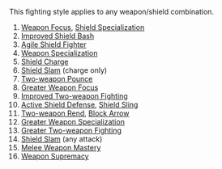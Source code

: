 This fighting style applies to any weapon/shield combination. 

   1. [Weapon Focus](http://www.d20srd.org/srd/feats.htm#weaponFocus), [Shield Specialization](http://dndtools.eu/feats/players-handbook-ii--80/shield-specialization--2594/)
   1. [Improved Shield Bash](http://www.d20srd.org/srd/feats.htm#improvedShieldBash)
   1. [Agile Shield Fighter](http://dndtools.eu/feats/players-handbook-ii--80/agile-shield-fighter--51/)
   1. [Weapon Specialization](http://www.d20srd.org/srd/feats.htm#weaponSpecialization)
   1. [Shield Charge](http://dndtools.eu/feats/complete-warrior--61/shield-charge--2582/)
   1. [Shield Slam](http://dndtools.eu/feats/complete-warrior--61./shield-slam--2592/) (charge only)
   1. [Two-weapon Pounce](http://dndtools.eu/feats/players-handbook-ii--80/two-weapon-pounce--2999/)
   1. [Greater Weapon Focus](http://www.d20srd.org/srd/feats.htm#greaterWeaponFocus)
   1. [Improved Two-weapon Fighting](http://www.d20srd.org/srd/feats.htm#improvedTwoWeaponFighting)
   1. [Active Shield Defense](http://dndtools.eu/feats/players-handbook-ii--80/active-shield-defense--31/), [Shield Sling](http://dndtools.eu/feats/players-handbook-ii--80/shield-sling--2593/)
   1. [Two-weapon Rend](http://dndtools.eu/feats/players-handbook-ii--80/two-weapon-rend--3001/), [Block Arrow](http://dndtools.eu/feats/heroes-of-battle--69/block-arrow--230/)
   1. [Greater Weapon Specialization](http://www.d20srd.org/srd/feats.htm#greaterWeaponSpecialization)
   1. [Greater Two-weapon Fighting](http://www.d20srd.org/srd/feats.htm#greaterTwoWeaponFighting)
   1. [Shield Slam](http://dndtools.eu/feats/complete-warrior--61./shield-slam--2592/) (any attack)
   1. [Melee Weapon Mastery](http://dndtools.eu/feats/players-handbook-ii--80/melee-weapon-mastery--1917/)
   1. [Weapon Supremacy](http://dndtools.eu/feats/players-handbook-ii--80/weapon-supremacy--3125/)
   
   